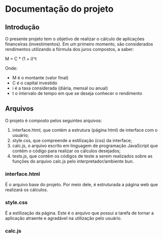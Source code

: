 # Documentação do projeto

## Introdução

O presente projeto tem o objetivo de realizar o cálculo de aplicações financeiras (investimentos). Em um primeiro momento, são considerados rendimentos utilizando a fórmula dos juros compostos, a saber:

M = C * (1 + i)^t

Onde:
- M é o montante (valor final)
- C é o capital investido
- i é a taxa considerada (diária, mensal ou anual)
- t o intervalo de tempo em que se deseja conhecer o rendimento

## Arquivos
O projeto é composto pelos seguintes arquivos:
1. interface.html, que contém a estrutura (página html) de interface com o usuário;
2. style.css, que compreende a estilização (css) da interface;
3. calc.js, o arquivo escrito em linguagem de programação JavaScript que contém o código para realizar os cálculos desejados;
4. tests.js, que contém os códigos de teste a serem realizados sobre as funções do arquivo calc.js pelo interpretador/ambiente bun.

### interface.html
É o arquivo base do projeto. Por meio dele, é estruturada a página web que realizará os cálculos.

### style.css
É a estilização da página. Este é o arquivo que possui a tarefa de tornar a aplicação atraente e agradável na utilização pelo usuário.

### calc.js
